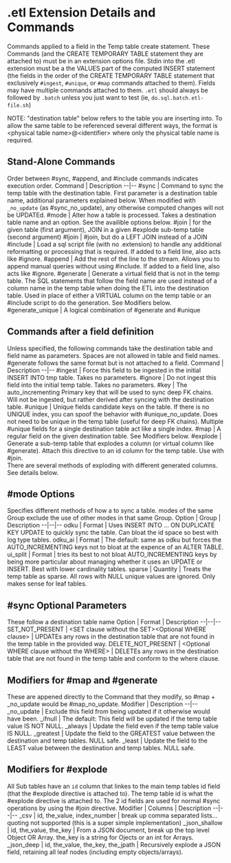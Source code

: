 # .etl Extension Details and Commands

Commands applied to a field in the Temp table create statement. These Commands (and the CREATE TEMPORARY TABLE statement they are attached to) must be in an extension options file. Stdin into the .etl extension must be a the VALUES part of the computed INSERT statement (the fields in the order of the CREATE TEMPORARY TABLE statement that exclusively `#ingest`, `#unique`, or `#map` commands attached to them). Fields may have multiple commands attached to them. `.etl` should always be followed by `.batch` unless you just want to test (ie, `do.sql.batch.etl-file.sh`)

NOTE: "destination table" below refers to the table you are inserting into. To allow the same table to be referenced several different ways, the format is \<physical table name\>@\<identifier\> where only the physical table name is required.

## Stand-Alone Commands
Order between #sync, #append, and #include commands indicates execution order. 
Command | Description
--|--
#sync | Command to sync the temp table with the destination table. First parameter is a destination table name, additional parameters explained below. When modified with `_no_update` (as #sync_no_update), any otherwise computed changes will not be UPDATEd.
#mode | Alter how a table is processed. Takes a destination table name and an option. See the availible options below.
#join | for the given table (first argument), JOIN in a given #explode sub-temp table (second argument)
#ljoin | #join, but do a LEFT JOIN instead of a JOIN
#include | Load a sql script file (with no .extension) to handle any additional reformatting or processing that is required. If added to a field line, also acts like #ignore.
#append | Add the rest of the line to the stream. Allows you to append manual queries without using #include. If added to a field line, also acts like #ignore.
#generate | Generate a virtual field that is not in the temp table. The SQL statements that follow the field name are used instead of a column name in the temp table when doing the ETL into the destination table. Used in place of either a VIRTUAL column on the temp table or an #include script to do the generation. See Modifiers below.
#generate_unique | A logical combination of #generate and #unique

## Commands after a field definition
Unless specified, the following commands take the destination table and field name as parameters. Spaces are not allowed in table and field names. #generate follows the same format but is not attached to a field.
Command | Description
--|--
#ingest | Force this field to be ingested in the initial INSERT INTO tmp table. Takes no parameters.
#ignore | Do not ingest this field into the initial temp table. Takes no parameters.
#key | The auto_incrementing Primary key that will be used to sync deep FK chains. Will not be ingested, but rather derived after syncing with the destination table.
#unique | Unique fields candidate keys on the table. If there is no UNIQUE index, you can spoof the behavior with #unique_no_update. Does not need to be unique in the temp table (useful for deep FK chains). Multiple #unique fields for a single destination table act like a single index.
#map | A regular field on the given destination table. See Modifiers below.
#explode | Generate a sub-temp table that explodes a column (or virtual column like #generate). Attach this directive to an id column for the temp table. Use with #join.<br />There are several methods of exploding with different generated columns. See details below.

## #mode Options
Specifies different methods of how a to sync a table. modes of the same Group exclude the use of other modes in that same Group.
Option | Group | Description
--|--|--
odku | Format | Uses INSERT INTO ... ON DUPLICATE KEY UPDATE to quickly sync the table. Can bloat the id space so best with log type tables.
odku_ai | Format | The default: same as odku but forces the AUTO_INCREMENTING keys not to bloat at the expence of an ALTER TABLE.
ui_split | Format | tries its best to not bloat AUTO_INCREMENTING keys by being more particular about managing whether it uses an UPDATE or INSERT. Best with lower cardinality tables.
sparse | Quantity | Treats the temp table as sparse. All rows with NULL unique values are ignored. Only makes sense for leaf tables.

## #sync Optional Parameters
These follow a destination table name
Option | Format | Description
--|--|--
SET_NOT_PRESENT | \<SET clause without the SET\>\<Optional WHERE clause\> | UPDATEs any rows in the destination table that are not found in the temp table in the provided way.
DELETE_NOT_PRESENT | \<Optional WHERE clause without the WHERE\> | DELETEs any rows in the destination table that are not found in the temp table and conform to the where clause.

## Modifiers for #map and #generate
These are appened directly to the Command that they modify, so #map + _no_update would be #map_no_update.
Modifier | Description
--|--
_no_update | Exclude this field from being updated if it otherwise would have been.
_ifnull | The default: This field will be updated if the temp table value IS NOT NULL.
_always | Update the field even if the temp table value IS NULL.
_greatest | Update the field to the GREATEST value between the destination and temp tables. NULL safe.
_least | Update the field to the LEAST value between the destination and temp tables. NULL safe.

## Modifiers for #explode
All Sub tables have an `id` column that linkes to the main temp tables id field (that the #explode directive is attached to). The temp table id is what the #explode directive is attached to. The 2 id fields are used for normal #sync operations by using the #join directive.
Modifier | Columns | Description
--|--|--
_csv | id, the_value, index_number | break up comma separated lists... quoting not supported (this is a super simple implementation)
_json_shallow | id, the_value, the_key | From a JSON document, break up the top level Object OR Array. the_key is a string for Ojects or an int for Arrays.
_json_deep | id, the_value, the_key, the_jpath | Recursively explode a JSON field, retaining all leaf nodes (including empty objects/arrays).
